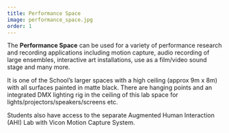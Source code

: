 ```yaml
---
title: Performance Space
image: performance_space.jpg
order: 1
---
```

The **Performance Space** can be used for a variety of performance research and recording applications including motion capture, audio recording of large ensembles, interactive art installations, use as a film/video sound stage and many more.

It is one of the School’s larger spaces with a high ceiling (approx 9m x 8m) with all surfaces painted in matte black. There are hanging points and an integrated DMX lighting rig in the ceiling of this lab space for lights/projectors/speakers/screens etc.

Students also have access to the separate Augmented Human Interaction (AHI) Lab with Vicon Motion Capture System.